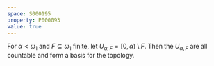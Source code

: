 ```yaml
---
space: S000195
property: P000093
value: true
---
```


For $\alpha < \omega_1$ and $F \subseteq \omega_1$ finite, let $U_{\alpha, F} = [0, \alpha) \setminus F$. Then the $U_{\alpha, F}$ are all countable and form a basis for the topology.
